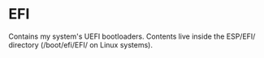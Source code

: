 # EFI
Contains my system's UEFI bootloaders. Contents live inside the ESP/EFI/ directory (/boot/efi/EFI/ on Linux systems).
